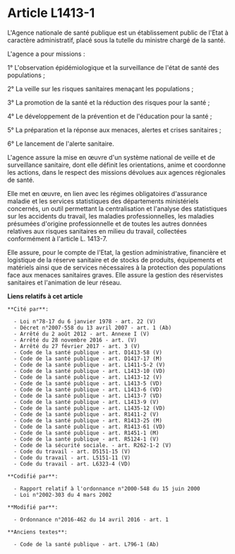 # Article L1413-1

L'Agence nationale de santé publique est un établissement public de l'Etat à caractère administratif, placé sous la tutelle
du ministre chargé de la santé. 

L'agence a pour missions : 

1° L'observation épidémiologique et la surveillance de l'état de santé des populations ; 

2° La veille sur les risques sanitaires menaçant les populations ; 

3° La promotion de la santé et la réduction des risques pour la santé ; 

4° Le développement de la prévention et de l'éducation pour la santé ; 

5° La préparation et la réponse aux menaces, alertes et crises sanitaires ; 

6° Le lancement de l'alerte sanitaire. 

L'agence assure la mise en œuvre d'un système national de veille et de surveillance sanitaire, dont elle définit les
orientations, anime et coordonne les actions, dans le respect des missions dévolues aux agences régionales de santé. 

Elle met en œuvre, en lien avec les régimes obligatoires d'assurance maladie et les services statistiques des départements
ministériels concernés, un outil permettant la centralisation et l'analyse des statistiques sur les accidents du travail, les
maladies professionnelles, les maladies présumées d'origine professionnelle et de toutes les autres données relatives aux
risques sanitaires en milieu du travail, collectées conformément à l'article L. 1413-7. 

Elle assure, pour le compte de l'Etat, la gestion administrative, financière et logistique de la réserve sanitaire et de
stocks de produits, équipements et matériels ainsi que de services nécessaires à la protection des populations face aux
menaces sanitaires graves. Elle assure la gestion des réservistes sanitaires et l'animation de leur réseau.

**Liens relatifs à cet article**

	**Cité par**:

	  - Loi n°78-17 du 6 janvier 1978 - art. 22 (V)
	  - Décret n°2007-558 du 13 avril 2007 - art. 1 (Ab)
	  - Arrêté du 2 août 2012 - art. Annexe I (V)
	  - Arrêté du 28 novembre 2016 - art. (V)
	  - Arrêté du 27 février 2017 - art. 3 (V)
	  - Code de la santé publique - art. D1413-58 (V)
	  - Code de la santé publique - art. D1417-17 (M)
	  - Code de la santé publique - art. L1411-5-2 (V)
	  - Code de la santé publique - art. L1413-10 (VD)
	  - Code de la santé publique - art. L1413-12 (V)
	  - Code de la santé publique - art. L1413-5 (VD)
	  - Code de la santé publique - art. L1413-6 (VD)
	  - Code de la santé publique - art. L1413-7 (VD)
	  - Code de la santé publique - art. L1413-9 (V)
	  - Code de la santé publique - art. L1435-12 (VD)
	  - Code de la santé publique - art. R1411-2 (V)
	  - Code de la santé publique - art. R1413-25 (M)
	  - Code de la santé publique - art. R1413-61 (VD)
	  - Code de la santé publique - art. R1451-1 (M)
	  - Code de la santé publique - art. R5124-1 (V)
	  - Code de la sécurité sociale. - art. R262-1-2 (V)
	  - Code du travail - art. D5151-15 (V)
	  - Code du travail - art. L5151-11 (V)
	  - Code du travail - art. L6323-4 (VD)

	**Codifié par**:

	  - Rapport relatif à l'ordonnance n°2000-548 du 15 juin 2000
	  - Loi n°2002-303 du 4 mars 2002

	**Modifié par**:

	  - Ordonnance n°2016-462 du 14 avril 2016 - art. 1

	**Anciens textes**:

	  - Code de la santé publique - art. L796-1 (Ab)
